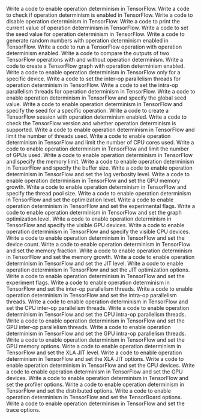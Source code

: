 Write a code to enable operation determinism in TensorFlow.
Write a code to check if operation determinism is enabled in TensorFlow.
Write a code to disable operation determinism in TensorFlow.
Write a code to print the current value of operation determinism in TensorFlow.
Write a code to set the seed value for operation determinism in TensorFlow.
Write a code to generate random numbers with operation determinism enabled in TensorFlow.
Write a code to run a TensorFlow operation with operation determinism enabled.
Write a code to compare the outputs of two TensorFlow operations with and without operation determinism.
Write a code to create a TensorFlow graph with operation determinism enabled.
Write a code to enable operation determinism in TensorFlow only for a specific device.
Write a code to set the inter-op parallelism threads for operation determinism in TensorFlow.
Write a code to set the intra-op parallelism threads for operation determinism in TensorFlow.
Write a code to enable operation determinism in TensorFlow and specify the global seed value.
Write a code to enable operation determinism in TensorFlow and specify the seed for a specific operation.
Write a code to create a TensorFlow session with operation determinism enabled.
Write a code to check the TensorFlow version and whether operation determinism is supported.
Write a code to enable operation determinism in TensorFlow and limit the number of threads used.
Write a code to enable operation determinism in TensorFlow and limit the number of CPU cores used.
Write a code to enable operation determinism in TensorFlow and limit the number of GPUs used.
Write a code to enable operation determinism in TensorFlow and specify the memory limit.
Write a code to enable operation determinism in TensorFlow and specify the buffer size.
Write a code to enable operation determinism in TensorFlow and set the log verbosity level.
Write a code to enable operation determinism in TensorFlow and set the GPU memory growth.
Write a code to enable operation determinism in TensorFlow and specify the thread pool size.
Write a code to enable operation determinism in TensorFlow and set the optimization level.
Write a code to enable operation determinism in TensorFlow and set the experimental flags.
Write a code to enable operation determinism in TensorFlow and set the graph optimization level.
Write a code to enable operation determinism in TensorFlow and specify the visible GPU devices.
Write a code to enable operation determinism in TensorFlow and specify the visible CPU devices.
Write a code to enable operation determinism in TensorFlow and set the device count.
Write a code to enable operation determinism in TensorFlow and set the memory fraction.
Write a code to enable operation determinism in TensorFlow and set the memory growth.
Write a code to enable operation determinism in TensorFlow and set the JIT level.
Write a code to enable operation determinism in TensorFlow and set the JIT optimization options.
Write a code to enable operation determinism in TensorFlow and set the experiment flags.
Write a code to enable operation determinism in TensorFlow and set the inter-op parallelism threads.
Write a code to enable operation determinism in TensorFlow and set the intra-op parallelism threads.
Write a code to enable operation determinism in TensorFlow and set the CPU inter-op parallelism threads.
Write a code to enable operation determinism in TensorFlow and set the CPU intra-op parallelism threads.
Write a code to enable operation determinism in TensorFlow and set the GPU inter-op parallelism threads.
Write a code to enable operation determinism in TensorFlow and set the GPU intra-op parallelism threads.
Write a code to enable operation determinism in TensorFlow and set the GPU memory options.
Write a code to enable operation determinism in TensorFlow and set the XLA JIT level.
Write a code to enable operation determinism in TensorFlow and set the XLA JIT options.
Write a code to enable operation determinism in TensorFlow and set the CPU devices.
Write a code to enable operation determinism in TensorFlow and set the GPU devices.
Write a code to enable operation determinism in TensorFlow and set the profiler options.
Write a code to enable operation determinism in TensorFlow and set the distributed options.
Write a code to enable operation determinism in TensorFlow and set the TensorBoard options.
Write a code to enable operation determinism in TensorFlow and set the trace options.